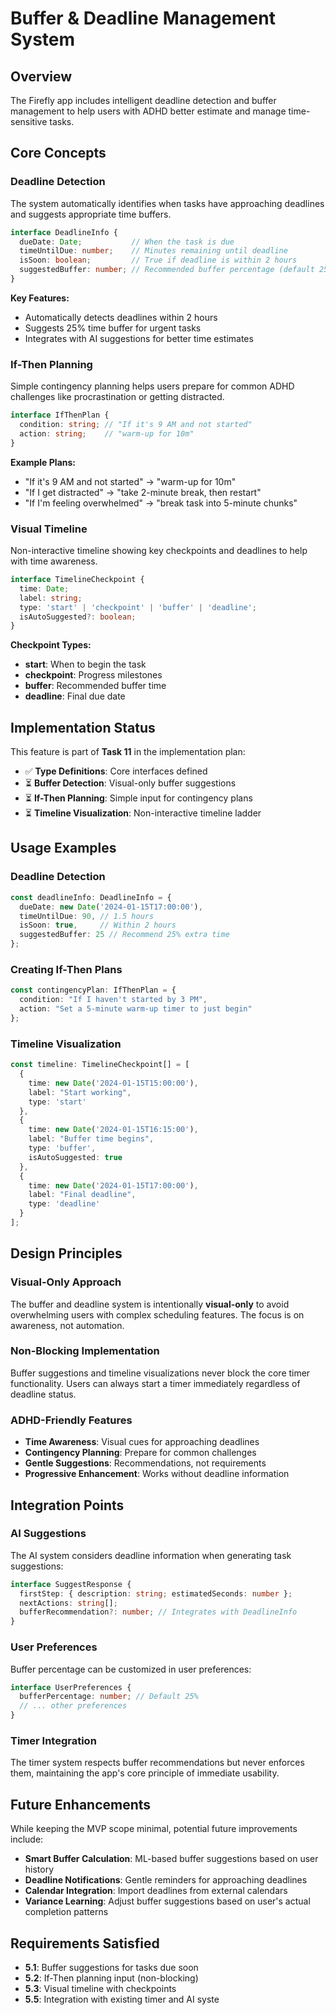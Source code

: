 # Buffer & Deadline Management System

## Overview

The Firefly app includes intelligent deadline detection and buffer management to help users with ADHD better estimate and manage time-sensitive tasks.

## Core Concepts

### Deadline Detection
The system automatically identifies when tasks have approaching deadlines and suggests appropriate time buffers.

```typescript
interface DeadlineInfo {
  dueDate: Date;           // When the task is due
  timeUntilDue: number;    // Minutes remaining until deadline
  isSoon: boolean;         // True if deadline is within 2 hours
  suggestedBuffer: number; // Recommended buffer percentage (default 25%)
}
```

**Key Features:**
- Automatically detects deadlines within 2 hours
- Suggests 25% time buffer for urgent tasks
- Integrates with AI suggestions for better time estimates

### If-Then Planning
Simple contingency planning helps users prepare for common ADHD challenges like procrastination or getting distracted.

```typescript
interface IfThenPlan {
  condition: string; // "If it's 9 AM and not started"
  action: string;    // "warm-up for 10m"
}
```

**Example Plans:**
- "If it's 9 AM and not started" → "warm-up for 10m"
- "If I get distracted" → "take 2-minute break, then restart"
- "If I'm feeling overwhelmed" → "break task into 5-minute chunks"

### Visual Timeline
Non-interactive timeline showing key checkpoints and deadlines to help with time awareness.

```typescript
interface TimelineCheckpoint {
  time: Date;
  label: string;
  type: 'start' | 'checkpoint' | 'buffer' | 'deadline';
  isAutoSuggested?: boolean;
}
```

**Checkpoint Types:**
- **start**: When to begin the task
- **checkpoint**: Progress milestones
- **buffer**: Recommended buffer time
- **deadline**: Final due date

## Implementation Status

This feature is part of **Task 11** in the implementation plan:

- ✅ **Type Definitions**: Core interfaces defined
- ⏳ **Buffer Detection**: Visual-only buffer suggestions
- ⏳ **If-Then Planning**: Simple input for contingency plans
- ⏳ **Timeline Visualization**: Non-interactive timeline ladder

## Usage Examples

### Deadline Detection
```typescript
const deadlineInfo: DeadlineInfo = {
  dueDate: new Date('2024-01-15T17:00:00'),
  timeUntilDue: 90, // 1.5 hours
  isSoon: true,     // Within 2 hours
  suggestedBuffer: 25 // Recommend 25% extra time
};
```

### Creating If-Then Plans
```typescript
const contingencyPlan: IfThenPlan = {
  condition: "If I haven't started by 3 PM",
  action: "Set a 5-minute warm-up timer to just begin"
};
```

### Timeline Visualization
```typescript
const timeline: TimelineCheckpoint[] = [
  {
    time: new Date('2024-01-15T15:00:00'),
    label: "Start working",
    type: 'start'
  },
  {
    time: new Date('2024-01-15T16:15:00'),
    label: "Buffer time begins",
    type: 'buffer',
    isAutoSuggested: true
  },
  {
    time: new Date('2024-01-15T17:00:00'),
    label: "Final deadline",
    type: 'deadline'
  }
];
```

## Design Principles

### Visual-Only Approach
The buffer and deadline system is intentionally **visual-only** to avoid overwhelming users with complex scheduling features. The focus is on awareness, not automation.

### Non-Blocking Implementation
Buffer suggestions and timeline visualizations never block the core timer functionality. Users can always start a timer immediately regardless of deadline status.

### ADHD-Friendly Features
- **Time Awareness**: Visual cues for approaching deadlines
- **Contingency Planning**: Prepare for common challenges
- **Gentle Suggestions**: Recommendations, not requirements
- **Progressive Enhancement**: Works without deadline information

## Integration Points

### AI Suggestions
The AI system considers deadline information when generating task suggestions:
```typescript
interface SuggestResponse {
  firstStep: { description: string; estimatedSeconds: number };
  nextActions: string[];
  bufferRecommendation?: number; // Integrates with DeadlineInfo
}
```

### User Preferences
Buffer percentage can be customized in user preferences:
```typescript
interface UserPreferences {
  bufferPercentage: number; // Default 25%
  // ... other preferences
}
```

### Timer Integration
The timer system respects buffer recommendations but never enforces them, maintaining the app's core principle of immediate usability.

## Future Enhancements

While keeping the MVP scope minimal, potential future improvements include:

- **Smart Buffer Calculation**: ML-based buffer suggestions based on user history
- **Deadline Notifications**: Gentle reminders for approaching deadlines
- **Calendar Integration**: Import deadlines from external calendars
- **Variance Learning**: Adjust buffer suggestions based on user's actual completion patterns

## Requirements Satisfied

- **5.1**: Buffer suggestions for tasks due soon
- **5.2**: If-Then planning input (non-blocking)
- **5.3**: Visual timeline with checkpoints
- **5.5**: Integration with existing timer and AI syste